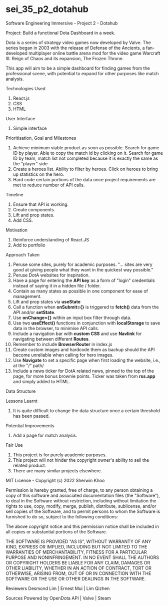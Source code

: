 # sei_35_p2_dotahub

Software Engineering Immersive - Project 2 - Dotahub

Project: Build a functional Dota Dashboard in a week.

Dota is a series of strategy video games now developed by Valve. The series began in 2003 with the release of Defense of the Ancients, a fan-developed multiplayer online battle arena mod for the video game Warcraft III: Reign of Chaos and its expansion, The Frozen Throne.

This app will aim to be a simple dashboard for finding games from the professional scene, with potential to expand for other purposes like match analysis.

Technologies Used

1. React.js
2. CSS
3. HTML

User Interface

1. Simple interface

Prioritisation, Goal and Milestones

1. Achieve minimum viable product as soon as possible.
   Search for game ID by player. Able to copy the match id by clicking on it.
   Search for game ID by team, match list not completed because it is exactly the same as the "player" side
2. Create a heroes list. Ability to filter by heroes. Click on heroes to bring up statistics on the hero.
3. Hard code certain portions of the data once project requirements are met to reduce number of API calls.

Timeline

1. Ensure that API is working.
2. Create components.
3. Lift and prop states.
4. Add CSS.

Motivation

1. Reinforce understanding of React.JS
2. Add to portfolio

Approach Taken

1. Peruse some sites, purely for academic purposes.
   "... sites are very good at giving people what they want in the quickest way possible."
2. Peruse DotA websites for inspiration.
3. Have a page for entering the **API key** as a form of "login" credentials instead of saying it in a hidden file / folder.
4. Contain as many states as possible in one component for ease of management.
5. Lift and prop states via **useState**
6. Call a function when **onSubmit={}** is triggered to **fetch()** data from the API and/or **setState**.
7. Use **onChange={}** within an input box filter through data.
8. Use two **useEffect()** functions in conjunction with **localStorage** to save data in the browser, to minimise API calls.
9. Include a navigation bar with **custom CSS** and use **Navlink** for navigating between different **Routes**.
10. Remember to include **BrowserRouter** in index.js
11. Create custom images and hardcode them as backup should the API become unreliable when calling for hero images.
12. Use **Navigate** to set a specific page when first loading the website, i.e., at the "/" path/
13. Include a news ticker for DotA related news, pinned to the top of the page, for more bonus brownie points. Ticker was taken from **rss.app** and simply added to HTML.

Data Structure

<App />
    <OneContainerToRuleThemAll />
        <API />
        <HeroContianer />
        <PlayerContainer />
            <PlayerSelected />
            <PlayerList />
            <PlayerProfile />
            <PlayerMatches>
        <TeamContainer />
            <TeamSelected />
            <TeamList />
            <TeamProfile />
            <TeamMatches />

Lessons Learnt

1. It is quite difficult to change the data structure once a certain threshold has been passed.

Potential Improvements

1. Add a page for match analysis.

Fair Use

1. This project is for purely academic purposes.
2. This project will not hinder the copyright owner's ability to sell the related product.
3. There are many similar projects elsewhere.

MIT License - Copyright (c) 2022 Sherwin Khoo

Permission is hereby granted, free of charge, to any person obtaining a copy
of this software and associated documentation files (the "Software"), to deal
in the Software without restriction, including without limitation the rights
to use, copy, modify, merge, publish, distribute, sublicense, and/or sell
copies of the Software, and to permit persons to whom the Software is
furnished to do so, subject to the following conditions:

The above copyright notice and this permission notice shall be included in all
copies or substantial portions of the Software.

THE SOFTWARE IS PROVIDED "AS IS", WITHOUT WARRANTY OF ANY KIND, EXPRESS OR
IMPLIED, INCLUDING BUT NOT LIMITED TO THE WARRANTIES OF MERCHANTABILITY,
FITNESS FOR A PARTICULAR PURPOSE AND NONINFRINGEMENT. IN NO EVENT SHALL THE
AUTHORS OR COPYRIGHT HOLDERS BE LIABLE FOR ANY CLAIM, DAMAGES OR OTHER
LIABILITY, WHETHER IN AN ACTION OF CONTRACT, TORT OR OTHERWISE, ARISING FROM,
OUT OF OR IN CONNECTION WITH THE SOFTWARE OR THE USE OR OTHER DEALINGS IN THE
SOFTWARE.

Reviewers
Desmond Lim | Ernest Mui | Lim Qizhen

Sources
Powered by OpenDota API | Valve | Steam
